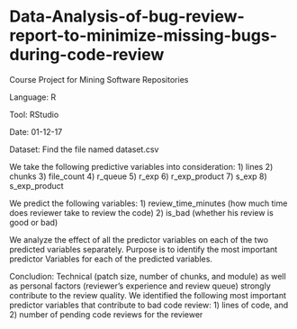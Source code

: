 # Data-Analysis-of-bug-review-report-to-minimize-missing-bugs-during-code-review
Course Project for Mining Software Repositories

Language: R

Tool: RStudio

Date: 01-12-17

Dataset: Find the file named dataset.csv

We take the following predictive variables into consideration: 1) lines 2) chunks 3) file_count 4) r_queue 5) r_exp 6) r_exp_product 7) s_exp 8) s_exp_product

We predict the following variables: 1) review_time_minutes (how much time does reviewer take to review the code) 2) is_bad (whether his review is good or bad)

We analyze the effect of all the predictor variables on each of the two predicted variables separately. Purpose is to identify the most important predictor Variables for each of the predicted variables.

Concludion: Technical (patch size, number of chunks, and module) as well as personal factors (reviewer’s
experience and review queue) strongly contribute to the review quality. We	identified the following most important predictor variables that contribute to bad code review: 1) lines of code, and 2) number of pending code reviews for the reviewer

